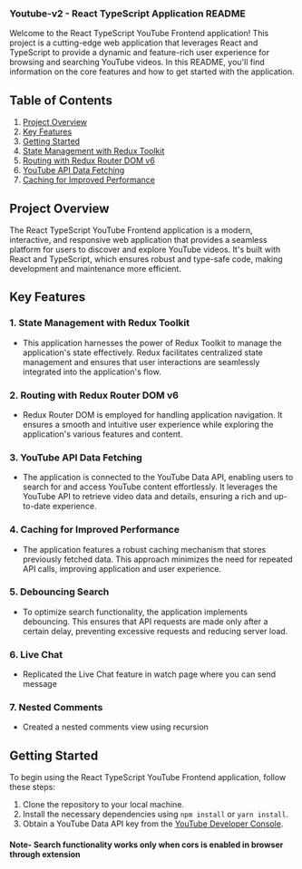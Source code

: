 ### Youtube-v2 -  React TypeScript Application README

Welcome to the React TypeScript YouTube Frontend application! This project is a cutting-edge web application that leverages React and TypeScript to provide a dynamic and feature-rich user experience for browsing and searching YouTube videos. In this README, you'll find information on the core features and how to get started with the application.

## Table of Contents

1. [Project Overview](#project-overview)
2. [Key Features](#key-features)
3. [Getting Started](#getting-started)
4. [State Management with Redux Toolkit](#state-management-with-redux)
5. [Routing with Redux Router DOM v6](#routing-with-redux-router-dom)
6. [YouTube API Data Fetching](#data-fetching-with-youtube-api)
7. [Caching for Improved Performance](#caching-for-improved-performance)
 
 

## Project Overview

The React TypeScript YouTube Frontend application is a modern, interactive, and responsive web application that provides a seamless platform for users to discover and explore YouTube videos. It's built with React and TypeScript, which ensures robust and type-safe code, making development and maintenance more efficient.

## Key Features

### 1. State Management with Redux Toolkit

- This application harnesses the power of Redux Toolkit to manage the application's state effectively. Redux facilitates centralized state management and ensures that user interactions are seamlessly integrated into the application's flow.

### 2. Routing with Redux Router DOM v6

- Redux Router DOM is employed for handling application navigation. It ensures a smooth and intuitive user experience while exploring the application's various features and content.

### 3. YouTube API Data Fetching

- The application is connected to the YouTube Data API, enabling users to search for and access YouTube content effortlessly. It leverages the YouTube API to retrieve video data and details, ensuring a rich and up-to-date experience.

### 4. Caching for Improved Performance

- The application features a robust caching mechanism that stores previously fetched data. This approach minimizes the need for repeated API calls, improving application and user experience.

### 5. Debouncing Search

- To optimize search functionality, the application implements debouncing. This ensures that API requests are made only after a certain delay, preventing excessive requests and reducing server load.

### 6. Live Chat
- Replicated the Live Chat feature in watch page where you can send message 

### 7. Nested Comments
- Created a nested comments view using recursion
## Getting Started

To begin using the React TypeScript YouTube Frontend application, follow these steps:

1. Clone the repository to your local machine.
2. Install the necessary dependencies using `npm install` or `yarn install`.
3. Obtain a YouTube Data API key from the [YouTube Developer Console](https://console.developers.google.com/).
 

#### Note- Search functionality works only when cors is enabled in browser through extension